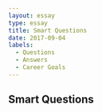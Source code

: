 ```yaml
---
layout: essay
type: essay
title: Smart Questions
date: 2017-09-04
labels:
  - Questions
  - Answers
  - Career Goals
---
```

## Smart Questions
